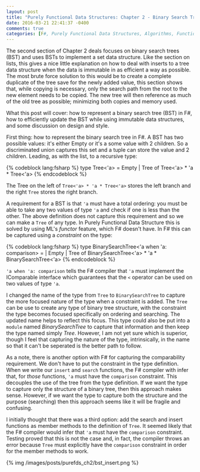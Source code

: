 ```yaml
---
layout: post
title: "Purely Functional Data Structures: Chapter 2 - Binary Search Trees"
date: 2016-03-21 22:41:37 -0400
comments: true
categories: [F#, Purely Functional Data Structures, Algorithms, Functional Programming]
---
```

The second section of Chapter 2 deals focuses on binary search trees (BST) and uses BSTs to
implement a set data structure.  Like the section
on lists, this gives a nice little explanation on how to deal with inserts to a tree data
structure when the data is immutable in as efficient a way as possible.  The most brute
force solution to this would be to create a complete duplicate of the tree save for the
newly added value, this section shows that, while copying is necessary, only the search
path from the root to the new element needs to be copied.  The new tree will then reference
as much of the old tree as possible; minimizing both copies and memory used.

What this post will cover:  how to represent a binary search tree (BST) in F#, how to efficiently
update the BST while using immutable data structures, and some discussion on design and style.

<!-- more -->

First thing:  how to represent the binary search tree in F#.  A BST has two possible values:
it's either Empty or it's a some value with 2 children.  So a discriminated union captures
this set and a tuple can store the value and 2 children.  Leading, as with the list, to
a recursive type:

{% codeblock lang:fsharp %}
type Tree<'a> = Empty | Tree of Tree<'a> * 'a * Tree<'a>
{% endcodeblock %}

The Tree on the left of `Tree<'a> * 'a * Tree<'a>` stores the left branch and the right
`Tree` stores the right branch.

A requirement for a BST is that `'a` must have a total ordering:  you must be able to take
any two values of type `'a` and check if one is less than the other.  The above definition
does not capture this requirement and so we can make a `Tree` of any type.  In Purely
Functional Data Structure this is solved by using ML's _functor_ feature, which F# doesn't
have.  In F# this can be captured using a _constraint_ on the type:

{% codeblock lang:fsharp %}
type BinarySearchTree<'a when 'a: comparison> = 
  | Empty 
  | Tree of BinarySearchTree<'a> * 'a * BinarySearchTree<'a>
{% endcodeblock %}

`'a when 'a: comparison` tells the F# compiler that `'a` must implement the IComparable
interface which guarantees that the `<` operator can be used on two values of type `'a`.

I changed the name of the type from `Tree` to `BinarySearchTree` to capture the more focused
nature of the type when a constraint is added.  The `Tree` can be use to create any type of
binary tree structure, with the constraint the type becomes focused specifically on ordering
and searching.  The updated name helps to reflect this focus.  This type could also be put
into a `module` named _BinarySearchTree_ to capture that information and then keep the type
named simply _Tree_.  However, I am not yet sure which is superior, though I feel that
capturing the nature of the type, intrinsically, in the name so that it can't be seperated
is the better path to follow.

As a note, there is another option with F# for capturing the comparability requirement. We
don't have to put the constraint in the type definition.  When we write our `insert` and
`search` functions, the F# compiler with infer that, for _those_ functions, `'a` must
have the `comparison` constraint.  This decouples the use of the tree from the type definition.
If we want the type to capture only the structure of a binary tree, then this approach makes
sense.  However, if we want the type to capture both the structure and the purpose (searching)
then this approach seems like it will be fragile and confusing.

I initially thought that there was a third option:  add the search and insert functions as
member methods to the definition of `Tree`.  It seemed likely that the F# compiler would
infer that `'a` must have the `comparison` constraint.  Testing proved that this is not the
case and, in fact, the compiler throws an error because `Tree` must explicitly have the
`comparison` constraint in order for the member methods to work.

{% img /images/posts/purefds_ch2/bst_insert.png %}

